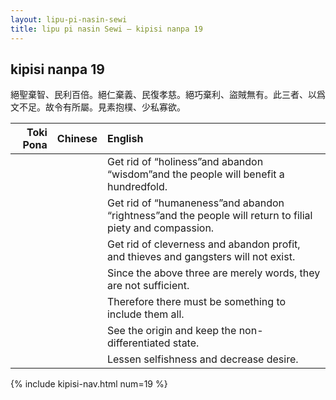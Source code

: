 ```yaml
---
layout: lipu-pi-nasin-sewi
title: lipu pi nasin Sewi — kipisi nanpa 19
---
```


## kipisi nanpa 19

絕聖棄智、民利百倍。絕仁棄義、民復孝慈。絕巧棄利、盜賊無有。此三者、以爲文不足。故令有所屬。見素抱樸、少私寡欲。

| Toki Pona | Chinese | English
|-:|:-:|:-
|  |  | Get rid of “holiness”and abandon “wisdom”and the people will benefit a hundredfold.
|  |  | Get rid of “humaneness”and abandon “rightness”and the people will return to filial piety and compassion.
|  |  | Get rid of cleverness and abandon profit, and thieves and gangsters will not exist.
|  |  | Since the above three are merely words, they are not sufficient.
|  |  | Therefore there must be something to include them all.
|  |  | See the origin and keep the non-differentiated state.
|  |  | Lessen selfishness and decrease desire.

{% include kipisi-nav.html num=19 %}
